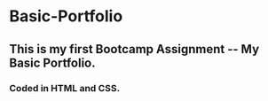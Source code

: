 # Basic-Portfolio

## This is my first Bootcamp Assignment -- My Basic Portfolio.

### Coded in HTML and CSS.